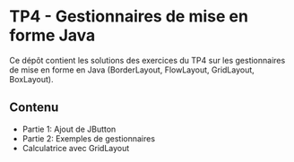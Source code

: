 # TP4 - Gestionnaires de mise en forme Java

Ce dépôt contient les solutions des exercices du TP4 sur les gestionnaires de mise en forme en Java (BorderLayout, FlowLayout, GridLayout, BoxLayout).

## Contenu
- Partie 1: Ajout de JButton
- Partie 2: Exemples de gestionnaires
- Calculatrice avec GridLayout

